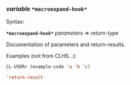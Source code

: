 ### <em>variable</em> <strong>`*macroexpand-hook*`</strong>

Syntax:

<strong>`*macroexpand-hook*`</strong> <em>parameters</em> => <em>return-type</em>

Documentation of parameters and return-results.

Examples (not from CLHS...):

```lisp
CL-USER> (example-code 'a 'b 'c)

'return-result
```
